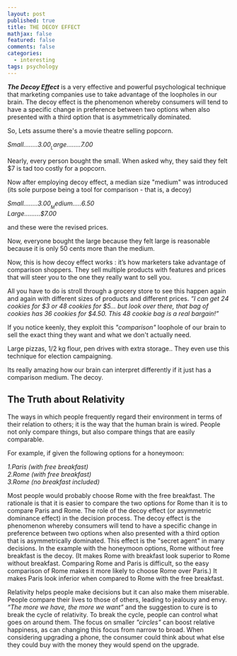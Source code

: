 ```yaml
---
layout: post
published: true
title: THE DECOY EFFECT
mathjax: false
featured: false
comments: false
categories: 
  - interesting
tags: psychology
---
```


_**The Decoy Effect**_ is a very effective and powerful psychological technique that marketing companies use to take advantage of the loopholes in our brain. The decoy effect is the phenomenon whereby consumers will tend to have a specific change in preference between two options when also presented with a third option that is asymmetrically dominated.

So, Lets assume there's a movie theatre selling popcorn.

_Small........$3.00_  
_Large........$7.00_  

Nearly, every person bought the small. When asked why, they said they felt $7 is tad too costly for a popcorn. 

Now after employing decoy effect, a median size "medium" was introduced (its sole purpose being a tool for comparison - that is, a decoy)

_Small........$3.00_  
_Medium.....$6.50_  
_Large.........$7.00_  

and these were the revised prices.

Now, everyone bought the large because they felt large is reasonable because it is only 50 cents more than the medium. 

Now, this is how decoy effect works : it’s how marketers take advantage of comparison shoppers. They sell multiple products with features and prices that will steer you to the one they really want to sell you.

All you have to do is stroll through a grocery store to see this happen again and again with different sizes of products and different prices. _“I can get 24 cookies for $3 or 48 cookies for $5… but look over there, that bag of cookies has 36 cookies for $4.50. This 48 cookie bag is a real bargain!”_

If you notice keenly, they exploit this _"comparison"_ loophole of our brain to sell the exact thing they want and what we don't actually need.

Large pizzas, 1/2 kg flour, pen drives with extra storage.. They even use this technique for election campaigning. 

Its really amazing how our brain can interpret differently if it just has a comparison medium. The decoy.

## **The Truth about Relativity**

The ways in which people frequently regard their environment in terms of their relation to others; it is the way that the human brain is wired. People not only compare things, but also compare things that are easily comparable. 

For example, if given the following options for a honeymoon:

_1.Paris (with free breakfast)  
2.Rome (with free breakfast)  
3.Rome (no breakfast included)_

Most people would probably choose Rome with the free breakfast. The rationale is that it is easier to compare the two options for Rome than it is to compare Paris and Rome. The role of the decoy effect (or asymmetric dominance effect) in the decision process. The decoy effect is the phenomenon whereby consumers will tend to have a specific change in preference between two options when also presented with a third option that is asymmetrically dominated. This effect is the "secret agent" in many decisions. In the example with the honeymoon options, Rome without free breakfast is the decoy. (It makes Rome with breakfast look superior to Rome without breakfast. Comparing Rome and Paris is difficult, so the easy comparison of Rome makes it more likely to choose Rome over Paris.) It makes Paris look inferior when compared to Rome with the free breakfast. 

Relativity helps people make decisions but it can also make them miserable. People compare their lives to those of others, leading to jealousy and envy. _“The more we have, the more we want”_  and the suggestion to cure is to break the cycle of relativity. To break the cycle, people can control what goes on around them. The focus on smaller _"circles"_ can boost relative happiness, as can changing this focus from narrow to broad. When considering upgrading a phone, the consumer could think about what else they could buy with the money they would spend on the upgrade.